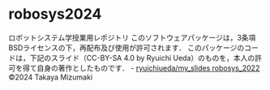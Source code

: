# robosys2024
ロボットシステム学授業用レポジトリ
このソフトウェアパッケージは，3条項BSDライセンスの下，再配布及び使用が許可されます．
このパッケージのコードは，下記のスライド（CC-BY-SA 4.0 by Ryuichi Ueda）のものを，本人の許可を得て自身の著作としたものです． - [ryuichiueda/my_slides robosys_2022](https://github.com/ryuichiueda/my_slides/tree/master/robosys_2022)
©2024 Takaya Mizumaki


